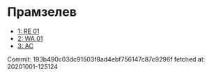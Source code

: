 # Прамзелев
- [1: RE 01](1.md)
- [2: WA 01](2.md)
- [3: AC](3.md)

Commit: 193b490c03dc91503f8ad4ebf756147c87c9296f
 fetched at: 20201001-125124
